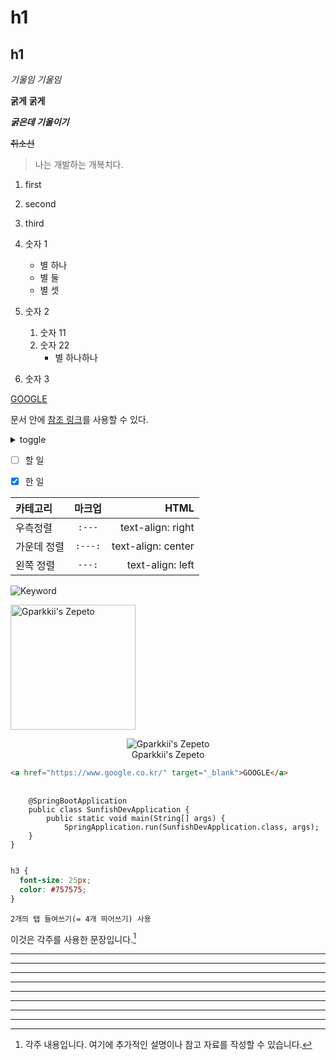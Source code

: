 <!-- 제목 -->
# h1
h1
-------------


<!-- 기울임, 굵기, 취소선 -->
*기울임*
_기울임_

**굵게**
__굵게__

**_굵은데 기울이기_**

~~취소선~~


<!-- 인용 : > -->
> 나는 개발하는 개복치다.




<!-- 리스트 -->

1. first
2. second
3. third

1. 숫자 1
    * 별 하나
    * 별 둘
    - 별 셋
2. 숫자 2
    1. 숫자 11
    3. 숫자 22
    	* 별 하나하나
3. 숫자 3





<!-- 링크 -->

[GOOGLE](https://google.com)


문서 안에 [참조 링크]를 사용할 수 있다.

[참조 링크]: https://github.co





<!-- 토글 -->

<details>
  <summary>toggle</summary>

  내용이 여기에 들어갑니다.

</details>




<!-- 인용 : > -->

- [ ] 할 일
- [X] 한 일



<!-- 표 -->

| 카테고리 | 마크업 | HTML |
|:---|:---:|---:|
| 우측정렬 | `:---` | text-align: right |
| 가운데 정렬 | `:---:` | text-align: center |
| 왼쪽 정렬 | `---:` | text-align: left |



<!-- 이미지 -->


![Keyword](/path/to/img.jpg)

<img src="/path/to/img.jpg" width="200px" height="200px" title="px(픽셀) 크기 설정" alt="Gparkkii's Zepeto"></img><br/>

<figure align="center">
<img src="https://avatars.githubusercontent.com/u/71811780?v=4" alt="Gparkkii's Zepeto"></img>
<figcaption>Gparkkii's Zepeto</figcaption>
</figure>




<!-- 코드 -->


```html
<a href="https://www.google.co.kr/" target="_blank">GOOGLE</a>
```

<pre>
  <code>
	@SpringBootApplication
	public class SunfishDevApplication {
		public static void main(String[] args) {
			SpringApplication.run(SunfishDevApplication.class, args);
	}
}
  </code>
</pre>

```css
h3 {
  font-size: 25px;
  color: #757575;
}
```

<!-- 또는  -->
    2개의 탭 들여쓰기(= 4개 띄어쓰기) 사용







<!-- 각주 -->

이것은 각주를 사용한 문장입니다.[^각주]

[^각주]: 각주 내용입니다. 여기에 추가적인 설명이나 참고 자료를 작성할 수 있습니다.





* * *
***
*****
*********************
- - -
---
-----
---------------------


<!--
**jinnkyeong/jinnkyeong** is a ✨ _special_ ✨ repository because its `README.md` (this file) appears on your GitHub profile.

Here are some ideas to get you started:

- 🔭 I’m currently working on ...
- 🌱 I’m currently learning ...
- 👯 I’m looking to collaborate on ...
- 🤔 I’m looking for help with ...
- 💬 Ask me about ...
- 📫 How to reach me: ...
- 😄 Pronouns: ...
- ⚡ Fun fact: ...
-->
